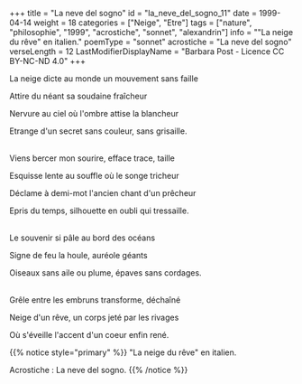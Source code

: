 +++
title = "La neve del sogno"
id = "la_neve_del_sogno_11"
date = 1999-04-14
weight = 18
categories = ["Neige", "Etre"]
tags = ["nature", "philosophie", "1999", "acrostiche", "sonnet", "alexandrin"]
info = "\"La neige du rêve\" en italien."
poemType = "sonnet"
acrostiche = "La neve del sogno"
verseLength = 12
LastModifierDisplayName = "Barbara Post - Licence CC BY-NC-ND 4.0"
+++

La neige dicte au monde un mouvement sans faille

Attire du néant sa soudaine fraîcheur

Nervure au ciel où l'ombre attise la blancheur

Etrange d'un secret sans couleur, sans grisaille.

 \
Viens bercer mon sourire, efface trace, taille

Esquisse lente au souffle où le songe tricheur

Déclame à demi-mot l'ancien chant d'un prêcheur

Epris du temps, silhouette en oubli qui tressaille.

 \
Le souvenir si pâle au bord des océans

Signe de feu la houle, auréole géants

Oiseaux sans aile ou plume, épaves sans cordages.

 \
Grêle entre les embruns transforme, déchaîné

Neige d'un rêve, un corps jeté par les rivages

Où s'éveille l'accent d'un coeur enfin rené.

{{% notice style="primary" %}}
"La neige du rêve" en italien.

Acrostiche : La neve del sogno.
{{% /notice %}}
